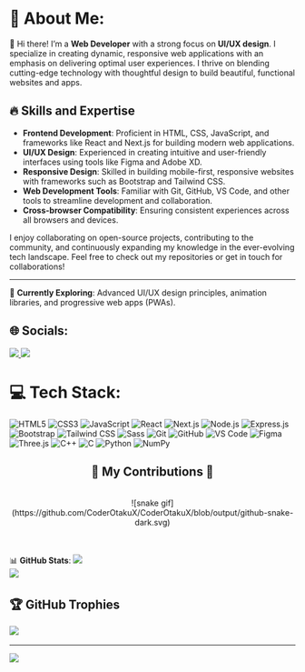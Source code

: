 # 💫 About Me:
👋 Hi there! I’m a **Web Developer** with a strong focus on **UI/UX design**. I specialize in creating dynamic, responsive web applications with an emphasis on delivering optimal user experiences. I thrive on blending cutting-edge technology with thoughtful design to build beautiful, functional websites and apps.

## 🔥 Skills and Expertise

- **Frontend Development**: Proficient in HTML, CSS, JavaScript, and frameworks like React and Next.js for building modern web applications.  
- **UI/UX Design**: Experienced in creating intuitive and user-friendly interfaces using tools like Figma and Adobe XD.  
- **Responsive Design**: Skilled in building mobile-first, responsive websites with frameworks such as Bootstrap and Tailwind CSS.  
- **Web Development Tools**: Familiar with Git, GitHub, VS Code, and other tools to streamline development and collaboration.  
- **Cross-browser Compatibility**: Ensuring consistent experiences across all browsers and devices.  

I enjoy collaborating on open-source projects, contributing to the community, and continuously expanding my knowledge in the ever-evolving tech landscape. Feel free to check out my repositories or get in touch for collaborations!

---

🌱 **Currently Exploring**: Advanced UI/UX design principles, animation libraries, and progressive web apps (PWAs).


## 🌐 Socials:
<a href="https://www.linkedin.com/in/arjunnegi" target="_blank">
  <img src="https://img.shields.io/badge/LinkedIn-%230077B5.svg?logo=linkedin&logoColor=white" />
</a>
<a href="https://instagram.com/arjunnegi.insta" target="_blank">
  <img src="https://img.shields.io/badge/Instagram-%23E4405F.svg?logo=Instagram&logoColor=white" />
</a>


# 💻 Tech Stack:
![HTML5](https://img.shields.io/badge/HTML5-%23E34F26.svg?style=for-the-badge&logo=html5&logoColor=white) 
![CSS3](https://img.shields.io/badge/CSS3-%231572B6.svg?style=for-the-badge&logo=css3&logoColor=white) 
![JavaScript](https://img.shields.io/badge/javascript-%23323330.svg?style=for-the-badge&logo=javascript&logoColor=%23F7DF1E) 
![React](https://img.shields.io/badge/react-%2320232a.svg?style=for-the-badge&logo=react&logoColor=%2361DAFB) 
![Next.js](https://img.shields.io/badge/Next.js-%23000000.svg?style=for-the-badge&logo=next.js&logoColor=white) 
![Node.js](https://img.shields.io/badge/node.js-%23339933.svg?style=for-the-badge&logo=node.js&logoColor=white) 
![Express.js](https://img.shields.io/badge/Express.js-%23404d59.svg?style=for-the-badge&logo=express&logoColor=white) 
![Bootstrap](https://img.shields.io/badge/bootstrap-%23563D7C.svg?style=for-the-badge&logo=bootstrap&logoColor=white) 
![Tailwind CSS](https://img.shields.io/badge/Tailwind%20CSS-%2338B2AC.svg?style=for-the-badge&logo=tailwindcss&logoColor=white) 
![Sass](https://img.shields.io/badge/Sass-%23CC6699.svg?style=for-the-badge&logo=sass&logoColor=white) 
![Git](https://img.shields.io/badge/git-%23F1502F.svg?style=for-the-badge&logo=git&logoColor=white) 
![GitHub](https://img.shields.io/badge/github-%23121011.svg?style=for-the-badge&logo=github&logoColor=white) 
![VS Code](https://img.shields.io/badge/VS%20Code-%23007ACC.svg?style=for-the-badge&logo=visual-studio-code&logoColor=white) 
![Figma](https://img.shields.io/badge/Figma-%23F24E1E.svg?style=for-the-badge&logo=figma&logoColor=white) 
![Three.js](https://img.shields.io/badge/Three.js-%234A90E2.svg?style=for-the-badge&logo=three.js&logoColor=white) 
![C++](https://img.shields.io/badge/c++-%2300599C.svg?style=for-the-badge&logo=c%2B%2B&logoColor=white) 
![C](https://img.shields.io/badge/c-%2300599C.svg?style=for-the-badge&logo=c&logoColor=white) 
![Python](https://img.shields.io/badge/python-3670A0?style=for-the-badge&logo=python&logoColor=ffdd54) 
![NumPy](https://img.shields.io/badge/numpy-%23013243.svg?style=for-the-badge&logo=numpy&logoColor=white)


<div align="center">
  <h2>🐍 My Contributions 🐍</h2>
  <br>
  ![snake gif](https://github.com/CoderOtakuX/CoderOtakuX/blob/output/github-snake-dark.svg)
  <br/><br/><br/>
</div>


📊 **GitHub Stats**:
![](https://github-readme-streak-stats.herokuapp.com/?user=CoderOtakuX&theme=dark&hide_border=false)<br/>
![](https://github-readme-stats.vercel.app/api/top-langs/?username=CoderOtakuX&theme=dark&hide_border=false&include_all_commits=true&count_private=true&layout=compact)

## 🏆 GitHub Trophies
![](https://github-profile-trophy.vercel.app/?username=CoderOtakuX&theme=radical&no-frame=false&no-bg=true&margin-w=4)

---

[![](https://visitcount.itsvg.in/api?id=CoderOtakuX&icon=0&color=0)](https://visitcount.itsvg.in)


<!-- Proudly created with GPRM ( https://gprm.itsvg.in ) -->
